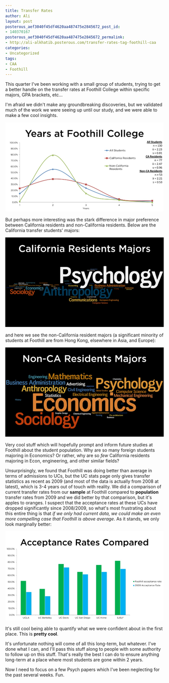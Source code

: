 ```yaml
---
title: Transfer Rates
author: Ali
layout: post
posterous_aef3040f45df4620aa487475e2845672_post_id:
- 140370167
posterous_aef3040f45df4620aa487475e2845672_permalink:
- http://ali-alkhatib.posterous.com/transfer-rates-tag-foothill-caa
categories:
- Uncategorized
tags:
- CAA
- Foothill
---
```

This quarter I've been working with a small group of students, trying to get a better handle on the transfer rates at Foothill College within specific majors, GPA brackets, etc...

I'm afraid we didn't make any groundbreaking discoveries, but we validated much of the work we were seeing up until our study, and we were able to make a few cool insights.

![image](/content/Slide6.png.scaled.1000.jpg)

But perhaps more interesting was the stark difference in major preference between California residents and non-California residents. Below are the California transfer students' majors:

![image](/content/Slide13.png.scaled.1000.jpg)

and here we see the non-California resident majors (a significant minority of students at Foothill are from Hong Kong, elsewhere in Asia, and Europe):

![image](/content/Slide14.png.scaled.1000.jpg)

Very cool stuff which will hopefully prompt and inform future studies at Foothill about the student population. Why are so many foreign students majoring in Economics? Or rather, why are so  *few* California residents majoring in Econ, engineering, and other similar fields?

Unsurprisingly, we found that Foothill was doing better than average in terms of admissions to UCs, but the UC stats page only gives transfer statistics as recent as 2009 (and most of the data is actually from 2008 at latest), which is 3-4 years out of touch with reality. We did a comparison of current transfer rates from our  **sample** at Foothill compared to  **population** transfer rates from 2009 and we did better by that comparison, but it's apples to oranges. I suspect that the acceptance rates at these UCs have dropped significantly since 2008/2009, so what's most frustrating about this entire thing is that  *if we only had current data, we could make an even more compelling case that Foothill is above average*. As it stands, we only look marginally better:

![image](/content/transfer_presentation.png.scaled.1000.jpg)

It's still cool being able to quantify what we were confident about in the first place. This is  **pretty cool**.

It's unfortunate nothing will come of all this long-term, but whatever. I've done what I can, and I'll pass this stuff along to people with some authority to follow up on this stuff. That's really the best I can do to ensure anything long-term at a place where most students are gone within 2 years.

Now I need to focus on a few Psych papers which I've been neglecting for the past several weeks. Fun.

